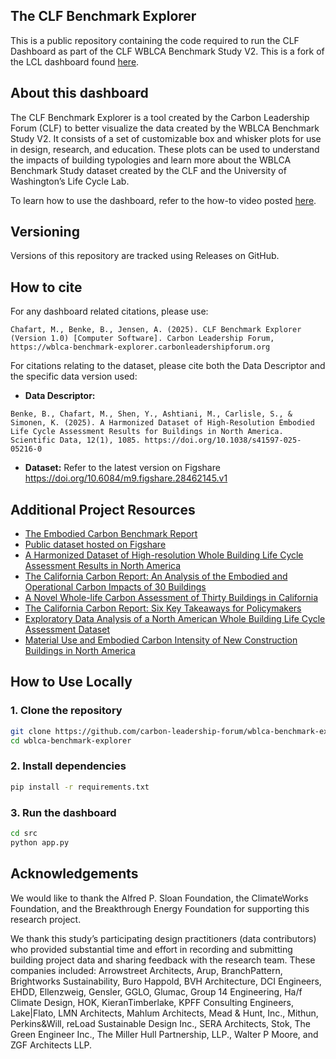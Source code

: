## The CLF Benchmark Explorer
This is a public repository containing the code required to run the CLF Dashboard as part of the CLF WBLCA Benchmark Study V2. This is a fork of the LCL dashboard found [here](https://wblca-benchmark-v2.lifecyclelab.org).

## About this dashboard
The CLF Benchmark Explorer is a tool created by the Carbon Leadership Forum (CLF) to better visualize the data created by the WBLCA Benchmark Study V2. It consists of a set of customizable box and whisker plots for use in design, research, and education. These plots can be used to understand the impacts of building typologies and learn more about the WBLCA Benchmark Study dataset created by the CLF and the University of Washington’s Life Cycle Lab.

To learn how to use the dashboard, refer to the how-to video posted [here]().

## Versioning
Versions of this repository are tracked using Releases on GitHub.

## How to cite
For any dashboard related citations, please use: 
```
Chafart, M., Benke, B., Jensen, A. (2025). CLF Benchmark Explorer (Version 1.0) [Computer Software]. Carbon Leadership Forum, https://wblca-benchmark-explorer.carbonleadershipforum.org
```

For citations relating to the dataset, please cite both the Data Descriptor and the specific data version used:
- **Data Descriptor:**
```
Benke, B., Chafart, M., Shen, Y., Ashtiani, M., Carlisle, S., & Simonen, K. (2025). A Harmonized Dataset of High-Resolution Embodied Life Cycle Assessment Results for Buildings in North America. Scientific Data, 12(1), 1085. https://doi.org/10.1038/s41597-025-05216-0
```
- **Dataset:** Refer to the latest version on Figshare https://doi.org/10.6084/m9.figshare.28462145.v1

## Additional Project Resources
- [The Embodied Carbon Benchmark Report](https://carbonleadershipforum.org/de/the-embodied-carbon-benchmark-report/)
- [Public dataset hosted on Figshare](https://doi.org/10.6084/m9.figshare.28462145.v1)
- [A Harmonized Dataset of High-resolution Whole Building Life Cycle Assessment Results in North America](https://www.nature.com/articles/s41597-025-05216-0)
- [The California Carbon Report: An Analysis of the Embodied and Operational Carbon Impacts of 30 Buildings](https://carbonleadershipforum.org/california-carbon/)
- [A Novel Whole-life Carbon Assessment of Thirty Buildings in California](https://www.sciencedirect.com/science/article/pii/S2352710225013117?via%3Dihub)
- [The California Carbon Report: Six Key Takeaways for Policymakers](http://hdl.handle.net/1773/51415)
- [Exploratory Data Analysis of a North American Whole Building Life Cycle Assessment Dataset](https://doi.org/10.2139/ssrn.5197463)
- [Material Use and Embodied Carbon Intensity of New Construction Buildings in North America](https://doi.org/10.21203/rs.3.rs-6315460/v1)

## How to Use Locally

### 1. Clone the repository

```bash
git clone https://github.com/carbon-leadership-forum/wblca-benchmark-explorer.git
cd wblca-benchmark-explorer
```

### 2. Install dependencies

```bash
pip install -r requirements.txt
```

### 3. Run the dashboard

```bash
cd src
python app.py
```

## Acknowledgements
We would like to thank the Alfred P. Sloan Foundation, the ClimateWorks Foundation, and the Breakthrough Energy Foundation for supporting this research project. 

We thank this study’s participating design practitioners (data contributors) who provided substantial time and effort in recording and submitting building project data and sharing feedback with the research team. These companies included: Arrowstreet Architects, Arup, BranchPattern, Brightworks Sustainability, Buro Happold, BVH Architecture, DCI Engineers, EHDD, Ellenzweig, Gensler, GGLO, Glumac, Group 14 Engineering, Ha/f Climate Design, HOK, KieranTimberlake, KPFF Consulting Engineers, Lake|Flato, LMN Architects, Mahlum Architects, Mead & Hunt, Inc., Mithun, Perkins&Will, reLoad Sustainable Design Inc., SERA Architects, Stok, The Green Engineer Inc., The Miller Hull Partnership, LLP., Walter P Moore, and ZGF Architects LLP.
